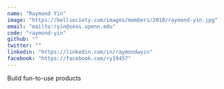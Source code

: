 ```yaml
---
name: "Raymond Yin"
image: "https://bellsociety.com/images/members/2018/raymond-yin.jpg"
email: "mailto:ryin@seas.upenn.edu"
code: "raymond-yin"
github: ""
twitter: ""
linkedin: "https://linkedin.com/in/raymondwyin"
facebook: "https://facebook.com/ry19457"
---
```

Build fun-to-use products